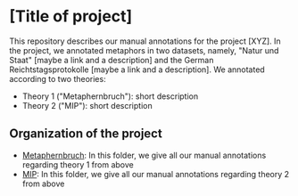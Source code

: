 # [Title of project]

This repository describes our manual annotations for the project [XYZ]. In the project, we annotated metaphors in two datasets, namely, "Natur und Staat" [maybe a link and a description] and the German Reichtstagsprotokolle [maybe a link and a description]. 
We annotated according to two theories:

* Theory 1 ("Metaphernbruch"): short description    
* Theory 2 ("MIP"): short description
      
      
## Organization of the project

* [Metaphernbruch](Metaphernbruch): In this folder, we give all our manual annotations regarding theory 1 from above
* [MIP](...): In this folder, we give all our manual annotations regarding theory 2 from above
